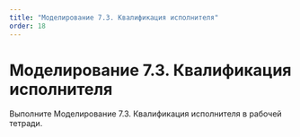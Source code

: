 ```yaml
---
title: "Моделирование 7.3. Квалификация исполнителя"
order: 18
---
```


# Моделирование 7.3. Квалификация исполнителя

Выполните Моделирование 7.3. Квалификация исполнителя в рабочей тетради.